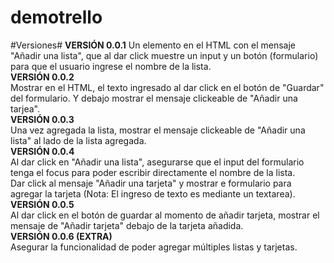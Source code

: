 # demotrello
#Versiones#
 **VERSIÓN 0.0.1**
   Un elemento en el HTML con el mensaje "Añadir una lista", que al dar click muestre un input y un botón (formulario) para que el usuario ingrese el nombre de la lista.  
  **VERSIÓN 0.0.2**  
   Mostrar en el HTML, el texto ingresado al dar click en el botón de "Guardar" del formulario. 
   Y debajo mostrar el mensaje clickeable de "Añadir una tarjea".  
  **VERSIÓN 0.0.3**  
   Una vez agregada la lista, mostrar el mensaje clickeable de "Añadir una lista" al lado de la lista agregada.  
  **VERSIÓN 0.0.4**  
   Al dar click en "Añadir una lista", asegurarse que el input del formulario tenga el focus para poder escribir directamente el nombre de la lista.  
   Dar click al mensaje "Añadir una tarjeta" y mostrar e formulario para agregar la tarjeta (Nota: El ingreso de texto es mediante un textarea).  
  **VERSIÓN 0.0.5**  
   Al dar click en el botón de guardar al momento de añadir tarjeta, mostrar el mensaje de "Añadir tarjeta" debajo de la tarjeta añadida.  
  **VERSIÓN 0.0.6 (EXTRA)**  
   Asegurar la funcionalidad de poder agregar múltiples listas y tarjetas.  
